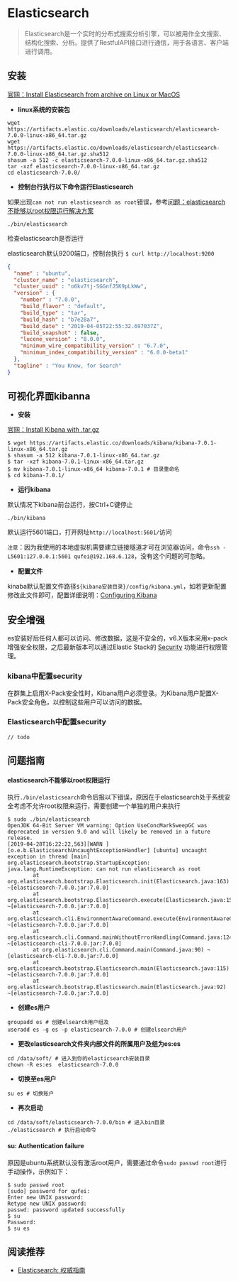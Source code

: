 # Elasticsearch

> Elasticsearch是一个实时的分布式搜索分析引擎，可以被用作全文搜索、结构化搜索、分析。提供了RestfulAPI接口进行通信，用于各语言、客户端进行调用。

## 安装

[官网：Install Elasticsearch from archive on Linux or MacOS](https://www.elastic.co/guide/en/elasticsearch/reference/current/targz.html)

- **linux系统的安装包**

```shell
wget https://artifacts.elastic.co/downloads/elasticsearch/elasticsearch-7.0.0-linux-x86_64.tar.gz
wget https://artifacts.elastic.co/downloads/elasticsearch/elasticsearch-7.0.0-linux-x86_64.tar.gz.sha512
shasum -a 512 -c elasticsearch-7.0.0-linux-x86_64.tar.gz.sha512
tar -xzf elasticsearch-7.0.0-linux-x86_64.tar.gz
cd elasticsearch-7.0.0/
```

- **控制台行执行以下命令运行Elasticsearch**

如果出现```can not run elasticsearch as root```错误，参考[问题：elasticsearch不能够以root权限运行解决方案](#elasticsearch不能够以root权限运行)

```
./bin/elasticsearch
```

检查elasticsearch是否运行

elasticsearch默认9200端口，控制台执行 ```$ curl http://localhost:9200 ``` 

```json
{
  "name" : "ubuntu",
  "cluster_name" : "elasticsearch",
  "cluster_uuid" : "o6kv7tj-SGGnfJ5K9pLkWw",
  "version" : {
    "number" : "7.0.0",
    "build_flavor" : "default",
    "build_type" : "tar",
    "build_hash" : "b7e28a7",
    "build_date" : "2019-04-05T22:55:32.697037Z",
    "build_snapshot" : false,
    "lucene_version" : "8.0.0",
    "minimum_wire_compatibility_version" : "6.7.0",
    "minimum_index_compatibility_version" : "6.0.0-beta1"
  },
  "tagline" : "You Know, for Search"
}
```

## 可视化界面kibanna

- **安装**

[官网：Install Kibana with .tar.gz](https://www.elastic.co/guide/en/kibana/current/targz.html)

```shell
$ wget https://artifacts.elastic.co/downloads/kibana/kibana-7.0.1-linux-x86_64.tar.gz
$ shasum -a 512 kibana-7.0.1-linux-x86_64.tar.gz
$ tar -xzf kibana-7.0.1-linux-x86_64.tar.gz
$ mv kibana-7.0.1-linux-x86_64 kibana-7.0.1 # 目录重命名
$ cd kibana-7.0.1/
```

- **运行kibana**

默认情况下kibana前台运行，按Ctrl+C键停止

```
./bin/kibana
```

默认运行5601端口，打开网址`http://localhost:5601/`访问

`注意`：因为我使用的本地虚拟机需要建立链接隧道才可在浏览器访问，命令`ssh -L5601:127.0.0.1:5601 qufei@192.168.6.128`，没有这个问题的可忽略。

- **配置文件**

kinaba默认配置文件路径`${kibana安装目录}/config/kibana.yml`，如若更新配置修改此文件即可，配置详细说明：[Configuring Kibana](https://www.elastic.co/guide/en/kibana/7.0/settings.html)

## 安全增强

es安装好后任何人都可以访问、修改数据，这是不安全的，v6.X版本采用x-pack增强安全权限，之后最新版本可以通过Elastic Stack的 [Security](https://www.elastic.co/cn/products/stack/security) 功能进行权限管理。

### kibana中配置security

在群集上启用X-Pack安全性时，Kibana用户必须登录。为Kibana用户配置X-Pack安全角色，以控制这些用户可以访问的数据。

### Elasticsearch中配置security

```
// todo
```

## 问题指南

#### elasticsearch不能够以root权限运行

执行`./bin/elasticsearch`命令后报以下错误，原因在于elasticsearch处于系统安全考虑不允许root权限来运行，需要创建一个单独的用户来执行

```
$ sudo ./bin/elasticsearch
OpenJDK 64-Bit Server VM warning: Option UseConcMarkSweepGC was deprecated in version 9.0 and will likely be removed in a future release.
[2019-04-28T16:22:22,563][WARN ][o.e.b.ElasticsearchUncaughtExceptionHandler] [ubuntu] uncaught exception in thread [main]
org.elasticsearch.bootstrap.StartupException: java.lang.RuntimeException: can not run elasticsearch as root
        at org.elasticsearch.bootstrap.Elasticsearch.init(Elasticsearch.java:163) ~[elasticsearch-7.0.0.jar:7.0.0]
        at org.elasticsearch.bootstrap.Elasticsearch.execute(Elasticsearch.java:150) ~[elasticsearch-7.0.0.jar:7.0.0]
        at org.elasticsearch.cli.EnvironmentAwareCommand.execute(EnvironmentAwareCommand.java:86) ~[elasticsearch-7.0.0.jar:7.0.0]
        at org.elasticsearch.cli.Command.mainWithoutErrorHandling(Command.java:124) ~[elasticsearch-cli-7.0.0.jar:7.0.0]
        at org.elasticsearch.cli.Command.main(Command.java:90) ~[elasticsearch-cli-7.0.0.jar:7.0.0]
        at org.elasticsearch.bootstrap.Elasticsearch.main(Elasticsearch.java:115) ~[elasticsearch-7.0.0.jar:7.0.0]
        at org.elasticsearch.bootstrap.Elasticsearch.main(Elasticsearch.java:92) ~[elasticsearch-7.0.0.jar:7.0.0]
```

- **创建es用户**
```shell
groupadd es # 创建elsearch用户组及
useradd es -g es -p elasticsearch-7.0.0 # 创建elsearch用户
```

- **更改elasticsearch文件夹内部文件的所属用户及组为es:es**
```shell
cd /data/soft/ # 进入到你的elasticsearch安装目录
chown -R es:es  elasticsearch-7.0.0
```

- **切换至es用户**
```shell
su es # 切换账户
```

- **再次启动**
```shell
cd /data/soft/elasticsearch-7.0.0/bin # 进入bin目录
./elasticsearch # 执行启动命令
```

#### su: Authentication failure

原因是ubuntu系统默认没有激活root用户，需要通过命令`sudo passwd root`进行手动操作，示例如下：

```shell
$ sudo passwd root
[sudo] password for qufei: 
Enter new UNIX password: 
Retype new UNIX password: 
passwd: password updated successfully
$ su
Password: 
$ su es
```

## 阅读推荐

* [Elasticsearch: 权威指南](https://www.elastic.co/guide/cn/elasticsearch/guide/current/index.html)
